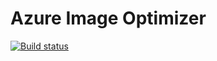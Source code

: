 # Azure Image Optimizer

[![Build status](https://ci.appveyor.com/api/projects/status/io3d0q2a4mwovbo9?svg=true)](https://ci.appveyor.com/project/madskristensen/imageoptimizerwebjob)
